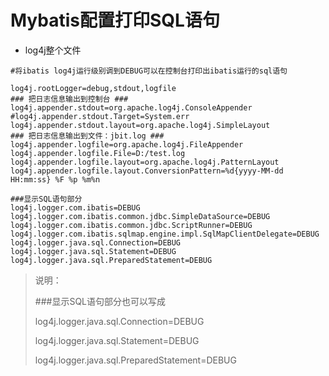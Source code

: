 # Mybatis配置打印SQL语句

* log4j整个文件

```
#将ibatis log4j运行级别调到DEBUG可以在控制台打印出ibatis运行的sql语句

log4j.rootLogger=debug,stdout,logfile
### 把日志信息输出到控制台 ###
log4j.appender.stdout=org.apache.log4j.ConsoleAppender
#log4j.appender.stdout.Target=System.err
log4j.appender.stdout.layout=org.apache.log4j.SimpleLayout
### 把日志信息输出到文件：jbit.log ###
log4j.appender.logfile=org.apache.log4j.FileAppender
log4j.appender.logfile.File=D:/test.log
log4j.appender.logfile.layout=org.apache.log4j.PatternLayout
log4j.appender.logfile.layout.ConversionPattern=%d{yyyy-MM-dd HH:mm:ss} %F %p %m%n

###显示SQL语句部分
log4j.logger.com.ibatis=DEBUG
log4j.logger.com.ibatis.common.jdbc.SimpleDataSource=DEBUG
log4j.logger.com.ibatis.common.jdbc.ScriptRunner=DEBUG
log4j.logger.com.ibatis.sqlmap.engine.impl.SqlMapClientDelegate=DEBUG
log4j.logger.java.sql.Connection=DEBUG
log4j.logger.java.sql.Statement=DEBUG
log4j.logger.java.sql.PreparedStatement=DEBUG
```

> 说明：
>
> \#\#\#显示SQL语句部分也可以写成
>
> log4j.logger.java.sql.Connection=DEBUG
>
> log4j.logger.java.sql.Statement=DEBUG
>
> log4j.logger.java.sql.PreparedStatement=DEBUG



